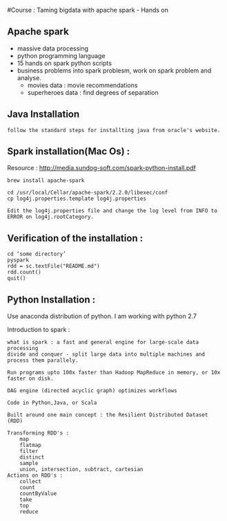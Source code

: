 #Course : Taming bigdata with apache spark - Hands on

## Apache spark

* massive data processing
* python programming language
* 15 hands on spark python scripts
* business problems into spark problesm, work on spark problem and analyse.
	- movies data : movie recommendations
	- superheroes data : find degrees of separation

## Java Installation 
    follow the standard steps for installting java from oracle's website. 
    
## Spark installation(Mac Os) :
Resource : http://media.sundog-soft.com/spark-python-install.pdf

    brew install apache-spark

    cd /usr/local/Cellar/apache-spark/2.2.0/libexec/conf
    cp log4j.properties.template log4j.properties

    Edit the log4j.properties file and change the log level from INFO to ERROR on log4j.rootCategory.

## Verification of the installation :

    cd ‘some directory’
    pyspark
    rdd = sc.textFile("README.md")
    rdd.count()
    quit()


## Python Installation :
Use anaconda distribution of python. I am working with python 2.7


Introduction to spark : 
    
    what is spark : a fast and general engine for large-scale data processing
    divide and conquer - split large data into multiple machines and process them parallely.
   
    Run programs upto 100x faster than Hadoop MapReduce in memory, or 10x faster on disk.
    
    DAG engine (directed acyclic graph) optimizes workflows
    
    Code in Python,Java, or Scala
    
    Built around one main concept : the Resilient Distributed Dataset (RDD)
    
    Transforming RDD's : 
        map
        flatmap
        filter
        distinct
        sample
        union, intersection, subtract, cartesian 
    Actions on RDD's :  
        collect
        count
        countByValue
        take
        top
        reduce   